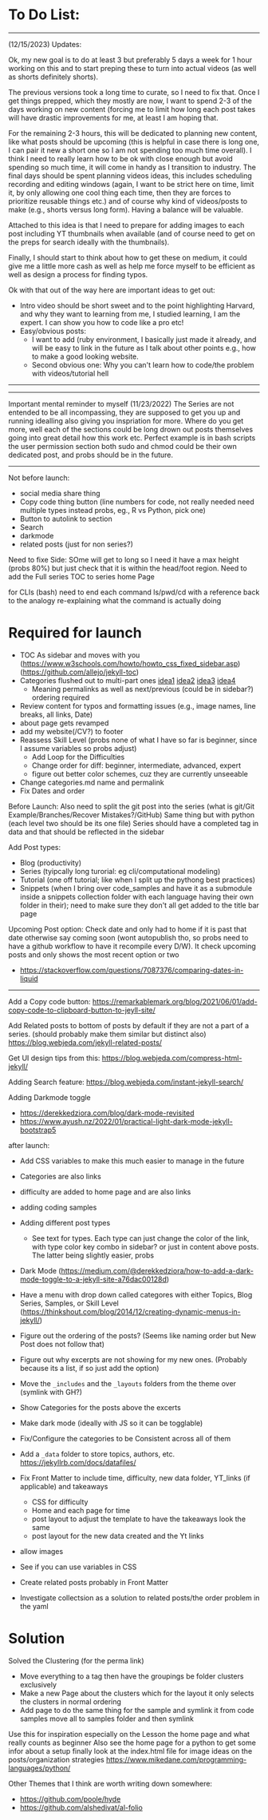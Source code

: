 # To Do List:


----
(12/15/2023) Updates:

Ok, my new goal is to do at least 3 but preferably 5 days a week for 1 hour working on this and to start preping these to turn into actual videos (as well as shorts definitely shorts). 

The previous versions took a long time to curate, so I need to fix that. Once I get things prepped, which they mostly are now, I want to spend 2-3 of the days working on new content (forcing me to limit how long each post takes will have drastic improvements for me, at least I am hoping that. 

For the remaining 2-3 hours, this will be dedicated to planning new content, like what posts should be upcoming (this is helpful in case there is long one, I can pair it new a short one so I am not spending too much time overall). 
I think I need to really learn how to be ok with close enough but avoid spending so much time, it will come in handy as I transition to industry. 
The final days should be spent planning videos ideas, this includes scheduling recording and editing windows (again, I want to be strict here on time, limit it, by only allowing one cool thing each time, then they are forces to prioritize reusable things etc.) and of course why kind of videos/posts to make (e.g., shorts versus long form). Having a balance will be valuable.

Attached to this idea is that I need to prepare for adding images to each post including YT thumbnails when available (and of course need to get on the preps for search ideally with the thumbnails).

Finally, I should start to think about how to get these on medium, it could give me a little more cash as well as help me force myself to be efficient as well as design a process for finding typos.

Ok with that out of the way here are important ideas to get out:

- Intro video should be short sweet and to the point highlighting Harvard, and why they want to learning from me, I studied learning, I am the expert. I can show you how to code like a pro etc!
- Easy/obvious posts:
  - I want to add (ruby environment, I basically just made it already, and will be easy to link in the future as I talk about other points e.g., how to make a good looking website.
  - Second obvious one: Why you can't learn how to code/the problem with videos/tutorial hell

----




---

Important mental reminder to myself (11/23/2022)
The Series are not entended to be all incompassing, they are supposed to get you up and running idealling also giving you inspriation for more.
Where do you get more, well each of the sections could be long drown out posts themselves going into great detail how this work etc.
Perfect example is in bash scripts the user permission section both sudo and chmod could be their own dedicated post, and probs should be in the future.

---


Not before launch: 
- social media share thing
- Copy code thing button (line numbers for code, not really needed need multiple types instead probs, eg., R vs Python, pick one)
- Button to autolink to section
- Search
- darkmode
- related posts (just for non series?)

Need to fixe Side: SOme will get to long so I need it have a max height (probs 80%) but just check that it is within the head/foot region.
Need to add the Full series TOC to series home Page

for CLIs (bash) need to end each command ls/pwd/cd with a reference back to the analogy re-explaining what the command is actually doing


# Required for launch

- TOC As sidebar and moves with you (https://www.w3schools.com/howto/howto_css_fixed_sidebar.asp) (https://github.com/allejo/jekyll-toc)
- Categories flushed out to multi-part ones [idea1](https://blog.webjeda.com/jekyll-related-posts/) [idea2](https://digitaldrummerj.me/blogging-on-github-part-13-creating-an-article-series/) [idea3](https://www.ayush.nz/2022/02/creating-article-series-posts-navigation-jekyll) [idea4](https://engineering.chrobinson.com/how-to/linking-a-series-of-jekyll-posts/)
  - Meaning permalinks as well as next/previous (could be in sidebar?) ordering required
- Review content for typos and formatting issues (e.g., image names, line breaks, all links, Date)
- about page gets revamped
- add my website(/CV?) to footer
- Reassess Skill Level (probs none of what I have so far is beginner, since I assume variables so probs adjust)
  - Add Loop for the Difficulties
  - Change order for diff: beginner, intermediate, advanced, expert
  - figure out better color schemes, cuz they are currently unseeable
- Change categories.md name and permalink
- Fix Dates and order


Before Launch: Also need to split the git post into the series (what is git/Git Example/Branches/Recover Mistakes?/GitHub)
Same thing but with python (each level two should be its one file)
Series should have a completed tag in data and that should be reflected in the sidebar


Add Post types:
- Blog (productivity)
- Series (tyipcally long turorial: eg cli/computational modeling)
- Tutorial (one off tutorial; like when I split up the pythong best practices)
- Snippets (when I bring over code_samples and have it as a submodule inside a snippets collection folder with each language having their own folder in their); need to make sure they don't all get added to the title bar page

Upcoming Post option: Check date and only had to home if it is past that date otherwise say coming soon (wont autopublish tho, so probs need to have a github workflow to have it recompile every D/W). It check upcoming posts and only shows the most recent option or two
- https://stackoverflow.com/questions/7087376/comparing-dates-in-liquid

---

Add a Copy code button: https://remarkablemark.org/blog/2021/06/01/add-copy-code-to-clipboard-button-to-jeyll-site/

Add Related posts to bottom of posts by default if they are not a part of a series. (should probably make them similar but distinct also)
https://blog.webjeda.com/jekyll-related-posts/


Get UI design tips from this: https://blog.webjeda.com/compress-html-jekyll/


Adding Search feature: https://blog.webjeda.com/instant-jekyll-search/

Adding Darkmode toggle
- https://derekkedziora.com/blog/dark-mode-revisited
- https://www.ayush.nz/2022/01/practical-light-dark-mode-jekyll-bootstrap5

after launch:
- Add CSS variables to make this much easier to manage in the future
- Categories are also links
- difficulty are added to home page and are also links
- adding coding samples
- Adding different post types
  - See text for types. Each type can just change the color of the link, with type color key combo in sidebar? or just in content above posts. The latter being slightly easier, probs
- Dark Mode (https://medium.com/@derekkedziora/how-to-add-a-dark-mode-toggle-to-a-jekyll-site-a76dac00128d)
- Have a menu with drop down called categores with either Topics, Blog Series, Samples, or Skill Level (https://thinkshout.com/blog/2014/12/creating-dynamic-menus-in-jekyll/)




- Figure out the ordering of the posts? (Seems like naming order but New Post does not follow that)
- Figure out why excerpts are not showing for my new ones. (Probably because its a list, if so just add the <!--more--> option)
- Move the `_includes` and the `_layouts` folders from the theme over (symlink with GH?)
- Show Categories for the posts above the excerts
- Make dark mode (ideally with JS so it can be togglable)
- Fix/Configure the categories to be Consistent across all of them

- Add a `_data` folder to store topics, authors, etc. https://jekyllrb.com/docs/datafiles/
- Fix Front Matter to include time, difficulty, new data folder, YT_links (if applicable) and takeaways
  - CSS for difficulty
  - Home and each page for time
  - post layout to adjust the template to have the takeaways look the same
  - post layout for the new data created and the Yt links

- allow images
- See if you can use variables in CSS
- Create related posts probably in Front Matter
- Investigate collectsion as a solution to related posts/the order problem in the yaml

# Solution 

Solved the Clustering (for the perma link)
- Move everything to a tag then have the groupings be folder clusters exclusively
- Make a new Page about the clusters which for the layout it only selects the clusters in normal ordering
- Add page to do the same thing for the sample and symlink it from code samples move all to samples folder and then symlink


Use this for inspiration especially on the Lesson the home page and what really counts as beginner
Also see the home page for a python to get some infor about a setup
finally look at the index.html file for image ideas on the posts/organization strategies
https://www.mikedane.com/programming-languages/python/



Other Themes that I think are worth writing down somewhere:
- https://github.com/poole/hyde
- https://github.com/alshedivat/al-folio
